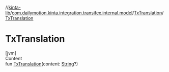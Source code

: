 //[kinta-lib](../../../index.md)/[com.dailymotion.kinta.integration.transifex.internal.model](../index.md)/[TxTranslation](index.md)/[TxTranslation](-tx-translation.md)



# TxTranslation  
[jvm]  
Content  
fun [TxTranslation](-tx-translation.md)(content: [String](https://kotlinlang.org/api/latest/jvm/stdlib/kotlin/-string/index.html)?)  



